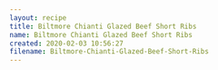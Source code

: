 ```yaml
---
layout: recipe
title: Biltmore Chianti Glazed Beef Short Ribs
name: Biltmore Chianti Glazed Beef Short Ribs
created: 2020-02-03 10:56:27
filename: Biltmore-Chianti-Glazed-Beef-Short-Ribs
---
```

